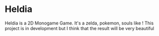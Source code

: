 # Heldia

Heldia is a 2D Monogame Game. It's a zelda, pokemon, souls like ! This project is in development but I think that the result will be very beautiful
